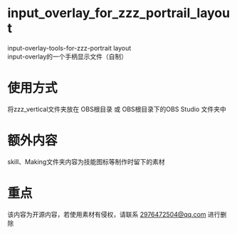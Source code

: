 # input_overlay_for_zzz_portrail_layout
input-overlay-tools-for-zzz-portrait layout      
input-overlay的一个手柄显示文件（自制）
# 使用方式
将zzz_vertical文件夹放在 OBS根目录 或 OBS根目录下的OBS Studio 文件夹中
# 额外内容
skill、Making文件夹内容为技能图标等制作时留下的素材
# 重点
该内容为开源内容，若使用素材有侵权，请联系 2976472504@qq.com 进行删除
